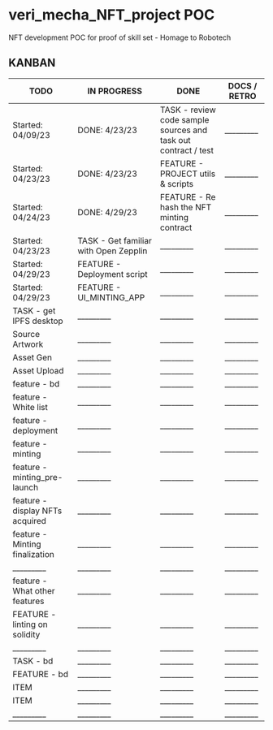 # veri_mecha_NFT_project POC
NFT development POC for proof of skill set - Homage to Robotech

## KANBAN

| TODO | IN PROGRESS | DONE | DOCS / RETRO |
|-|-|-|-|
|Started: 04/09/23 | DONE: 4/23/23 |TASK - review code sample sources and task out contract / test|_________|
| Started: 04/23/23 | DONE: 4/23/23 | FEATURE - PROJECT utils & scripts | _________ |
| Started: 04/24/23 | DONE: 4/29/23 | FEATURE - Re hash the NFT minting contract | _________ |
| Started: 04/23/23 | TASK - Get familiar with Open Zepplin | _________ | _________ |
| Started: 04/29/23 | FEATURE - Deployment script |_________|_________|
| Started: 04/29/23 | FEATURE - UI_MINTING_APP |_________|_________|
| TASK - get IPFS desktop | _________|_________|_________|
| Source Artwork | _________|_________|_________|
| Asset Gen | _________|_________|_________|
| Asset Upload | _________|_________|_________|
| feature - bd | _________|_________|_________|
| feature - White list | _________|_________|_________|
| feature - deployment | _________|_________|_________|
| feature - minting | _________ | _________|_________|
| feature - minting_pre-launch | _________|_________|_________|
| feature - display NFTs acquired | _________|_________|_________|
| feature - Minting finalization | _________|_________|_________|
| _________|_________|_________|_________|
| feature - What other features | _________|_________|_________|
| FEATURE - linting on solidity | _________|_________|_________|
| _________|_________|_________|_________|
| TASK - bd|_________|_________|_________|
| FEATURE - bd|_________|_________|_________|
| ITEM|_________|_________|_________|
| ITEM|_________|_________|_________|
| _________|_________|_________|_________|

